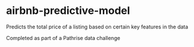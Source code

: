# airbnb-predictive-model
Predicts the total price of a listing based on certain key features in the data

Completed as part of a Pathrise data challenge
